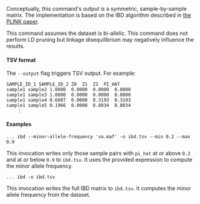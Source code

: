 <div class="cmdhead"></div>

<div class="description"></div>

<div class="synopsis"></div>

<div class="options"></div>

<div class="subsection">

Conceptually, this command's output is a symmetric, sample-by-sample matrix. The
implementation is based on the IBD algorithm described in
[the PLINK paper](http://www.ncbi.nlm.nih.gov/pmc/articles/PMC1950838/).

This command assumes the dataset is bi-allelic. This command does not perform LD
pruning but linkage disequilibrium may negatively influence the results.

#### TSV format

The `--output` flag triggers TSV output. For example:

```
SAMPLE_ID_1	SAMPLE_ID_2	Z0	Z1	Z2	PI_HAT
sample1	sample2	1.0000	0.0000	0.0000	0.0000
sample1	sample3	1.0000	0.0000	0.0000	0.0000
sample1	sample4	0.6807	0.0000	0.3193	0.3193
sample1	sample5	0.1966	0.0000	0.8034	0.8034
    ⋮
```

#### Examples

```
... ibd --minor-allele-frequency 'va.maf' -o ibd.tsv --min 0.2 --max 0.9
```

This invocation writes only those sample pairs with `pi_hat` at or above `0.2`
and at or below `0.9` to `ibd.tsv`. It uses the provided expression to compute
the minor allele frequency.

```
... ibd -o ibd.tsv
```

This invocation writes the full IBD matrix to `ibd.tsv`. It computes the minor
allele frequency from the dataset.
